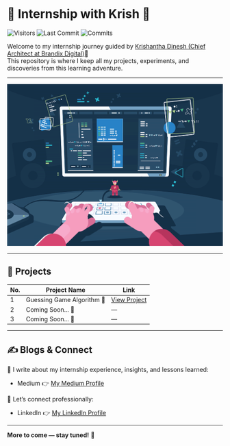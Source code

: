 # 🌟 Internship with Krish  🚀

![Visitors](https://visitor-badge.laobi.icu/badge?page_id=Harish3000.internship-with-krish) 
![Last Commit](https://img.shields.io/github/last-commit/Harish3000/internship-with-krish) 
![Commits](https://img.shields.io/github/commit-activity/m/Harish3000/internship-with-krish)

Welcome to my internship journey guided by [Krishantha Dinesh (Chief Architect at Brandix Digital)](https://www.linkedin.com/in/krish-dinesh/)🌟  
This repository is where I keep all my projects, experiments, and discoveries from this learning adventure.  

---

![Journey](./assets/journey.gif)

---

## 📂 Projects  

| No. | Project Name | Link |
|-----|--------------|------|
| 1   | Guessing Game Algorithm 🎲 | [View Project](./1-guessing-game-algorithm) |
| 2   | Coming Soon... 🚧 | — |
| 3   | Coming Soon... 🚧 | — |

---

## ✍️ Blogs & Connect  

📖 I write about my internship experience, insights, and lessons learned:  
- Medium 👉 [My Medium Profile](https://medium.com/@bharishx)  

💼 Let’s connect professionally:  
- LinkedIn 👉 [My LinkedIn Profile](https://www.linkedin.com/in/harish-balakrishnar/)  

---

 **More to come — stay tuned!** 🚀

